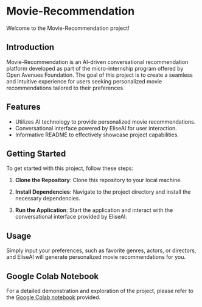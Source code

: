 # Movie-Recommendation

Welcome to the Movie-Recommendation project!

## Introduction

Movie-Recommendation is an AI-driven conversational recommendation platform developed as part of the micro-internship program offered by Open Avenues Foundation. The goal of this project is to create a seamless and intuitive experience for users seeking personalized movie recommendations tailored to their preferences.

## Features

- Utilizes AI technology to provide personalized movie recommendations.
- Conversational interface powered by EliseAI for user interaction.
- Informative README to effectively showcase project capabilities.

## Getting Started

To get started with this project, follow these steps:

1. **Clone the Repository**: Clone this repository to your local machine.
   
2. **Install Dependencies**: Navigate to the project directory and install the necessary dependencies.

3. **Run the Application**: Start the application and interact with the conversational interface provided by EliseAI.

## Usage

Simply input your preferences, such as favorite genres, actors, or directors, and EliseAI will generate personalized movie recommendations for you.

## Google Colab Notebook

For a detailed demonstration and exploration of the project, please refer to the [Google Colab notebook](#) provided.
